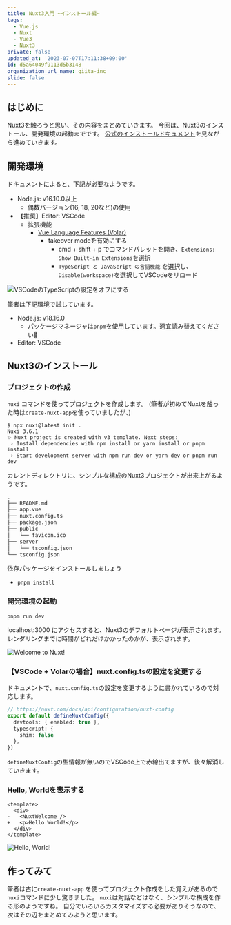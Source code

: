 ```yaml
---
title: Nuxt3入門 ~インストール編~
tags:
  - Vue.js
  - Nuxt
  - Vue3
  - Nuxt3
private: false
updated_at: '2023-07-07T17:11:38+09:00'
id: d5a64049f9113d5b3148
organization_url_name: qiita-inc
slide: false
---
```

## はじめに

Nuxt3を触ろうと思い、その内容をまとめていきます。
今回は、Nuxt3のインストール、開発環境の起動までです。
[公式のインストールドキュメント](https://nuxt.com/docs/getting-started/installation)を見ながら進めていきます。

## 開発環境

ドキュメントによると、下記が必要なようです。

- Node.js: v16.10.0以上
  - 偶数バージョン(16, 18, 20など)の使用
- 【推奨】Editor: VSCode
  - 拡張機能
    - [Vue Language Features (Volar)](https://marketplace.visualstudio.com/items?itemName=Vue.volar)
      - takeover modeを有効にする
        - cmd + shift + p でコマンドパレットを開き、`Extensions: Show Built-in Extensions`を選択
        - `TypeScript と JavaScript の言語機能` を選択し、`Disable(workspace)`を選択してVSCodeをリロード

![VSCodeのTypeScriptの設定をオフにする](https://qiita-image-store.s3.ap-northeast-1.amazonaws.com/0/166596/50ab8b31-f1c7-d76d-8685-77d1241e9004.png)

筆者は下記環境で試しています。

- Node.js: v18.16.0
  - パッケージマネージャは`pnpm`を使用しています。適宜読み替えてください:pray:
- Editor: VSCode

## Nuxt3のインストール

### プロジェクトの作成

`nuxi` コマンドを使ってプロジェクトを作成します。
(筆者が初めてNuxtを触った時は`create-nuxt-app`を使っていましたが、)

```shell
$ npx nuxi@latest init .
Nuxi 3.6.1
✨ Nuxt project is created with v3 template. Next steps:
 › Install dependencies with npm install or yarn install or pnpm install
 › Start development server with npm run dev or yarn dev or pnpm run dev
```

カレントディレクトリに、シンプルな構成のNuxt3プロジェクトが出来上がるようです。

```txt
.
├── README.md
├── app.vue
├── nuxt.config.ts
├── package.json
├── public
│   └── favicon.ico
├── server
│   └── tsconfig.json
└── tsconfig.json
```

依存パッケージをインストールしましょう

- `pnpm install`

### 開発環境の起動

`pnpm run dev`

localhost:3000 にアクセスすると、Nuxt3のデフォルトページが表示されます。
レンダリングまでに時間がどれだけかかったのかが、表示されます。

![Welcome to Nuxt!](https://qiita-image-store.s3.ap-northeast-1.amazonaws.com/0/166596/e4fe1f96-f63e-366f-85b3-454583f31830.png)

### 【VSCode + Volarの場合】nuxt.config.tsの設定を変更する

ドキュメントで、`nuxt.config.ts`の設定を変更するように書かれているので対応します。

```typescript:nuxt.config.ts
// https://nuxt.com/docs/api/configuration/nuxt-config
export default defineNuxtConfig({
  devtools: { enabled: true },
  typescript: {
    shim: false
  },
})
```

`defineNuxtConfig`の型情報が無いのでVSCode上で赤線出てますが、後々解消していきます。

### Hello, Worldを表示する

```diff:app.vue
<template>
  <div>
-   <NuxtWelcome />
+   <p>Hello World!</p>
  </div>
</template>
```

![Hello, World!](https://qiita-image-store.s3.ap-northeast-1.amazonaws.com/0/166596/fa0c1e0a-572a-a62b-a692-fad2026d0ddf.png)

## 作ってみて

筆者は古に`create-nuxt-app` を使ってプロジェクト作成をした覚えがあるので`nuxi`コマンドに少し驚きました。
`nuxi`は対話などはなく、シンプルな構成を作る形のようですね。
自分でいろいろカスタマイズする必要がありそうなので、次はその辺をまとめてみようと思います。

